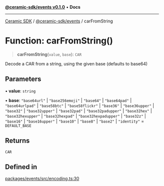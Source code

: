 [**@ceramic-sdk/events v0.1.0**](../README.md) • **Docs**

***

[Ceramic SDK](../../../README.md) / [@ceramic-sdk/events](../README.md) / carFromString

# Function: carFromString()

> **carFromString**(`value`, `base`): `CAR`

Decode a CAR from a string, using the given base (defaults to base64)

## Parameters

• **value**: `string`

• **base**: `"base64url"` \| `"base256emoji"` \| `"base64"` \| `"base64pad"` \| `"base64urlpad"` \| `"base58btc"` \| `"base58flickr"` \| `"base36"` \| `"base36upper"` \| `"base32"` \| `"base32upper"` \| `"base32pad"` \| `"base32padupper"` \| `"base32hex"` \| `"base32hexupper"` \| `"base32hexpad"` \| `"base32hexpadupper"` \| `"base32z"` \| `"base16"` \| `"base16upper"` \| `"base10"` \| `"base8"` \| `"base2"` \| `"identity"` = `DEFAULT_BASE`

## Returns

`CAR`

## Defined in

[packages/events/src/encoding.ts:30](https://github.com/ceramicstudio/ceramic-sdk/blob/2df74ee449b4c48a3a1f531066c64854fe2dc5dd/packages/events/src/encoding.ts#L30)
